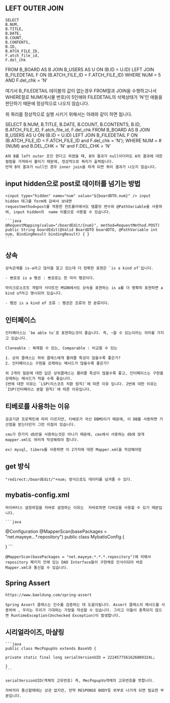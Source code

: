 ## LEFT OUTER JOIN

    SELECT 
	B.NUM, 
	B.TITLE, 
	B.DATE, 
	B.COUNT, 
	B.CONTENTS, 
	B.ID, 
	B.ATCH_FILE_ID,
	F.atch_file_id,
	F.del_chk
FROM 
	B_BOARD AS B
JOIN B_USERS AS U
ON (B.ID = U.ID)
LEFT JOIN B_FILEDETAIL F
ON (B.ATCH_FILE_ID = F.ATCH_FILE_ID)
WHERE NUM = 5 
AND F.del_chk = 'N'


여기서 B_FILEDETAIL 테이블의 값이 없는경우 FROM절과 JOIN을 수행하고나서  WHERE절로 NUM(게시물 번호)이 5인애와 FILEDETAIL의 삭제상태가 'N'인 애들을 판단하기 때문에 정상적으로 나오지 않습니다. 

위 쿼리를 정상적으로 실행 시키기 위해서는 아래와 같이 하면 됩니다.

SELECT 
	B.NUM, 
	B.TITLE, 
	B.DATE, 
	B.COUNT, 
	B.CONTENTS, 
	B.ID, 
	B.ATCH_FILE_ID,
	F.atch_file_id,
	F.del_chk
FROM 
	B_BOARD AS B
JOIN B_USERS AS U
ON (B.ID = U.ID)
LEFT JOIN B_FILEDETAIL F
ON (B.ATCH_FILE_ID = F.ATCH_FILE_ID
	and F.del_chk = 'N');
WHERE NUM = #{NUM}
and B.DEL_CHK = 'N' 
and F.DEL_CHK = 'N'


    A와 B를 left outer 조인 한다고 하였을 때, B의 결과가 null이더라도 A의 결과에 대한 컬럼을 가져와서 붙이기 때문에, 정상적으로 쿼리가 출력됩니다.
    만약 B의 결과가 null인 경우 inner join을 하게 되면 쿼리 결과가 나오지 않습니다. 

## input hidden으로 post로 데이터를 넘기는 방법 

    <input type="hidden" name="num" value="${boardDTO.num}" /> input hidden 태그를 form에 감싸서 보내면
    requestmethod=post를 적용한 컨트롤러에서도 템플릿 변수와 @PathVariable을 사용하여, input hidden의  name 이름으로 사용할 수 있습니다.

    ```java 
    @RequestMapping(value="/boardEdit/{num}", method=RequestMethod.POST)
	public String boardEdit(@Valid BoardDTO boardDTO, @PathVariable int num, BindingResult bindingResult) { }
    ```

## 상속

    상속관계를 is-a라고 많이들 알고 있는데 더 정확한 표현은 `is a kind of`입니다.

    - 뽀로로 is a 펭귄 : 뽀로로는 한 마리 펭귄이다.

    마이크로소프트 개발자 사이트인 MSDN에서도 상속을 표현하는 is a를 더 명확히 표현하면 a kind of라고 명시되어 있습니다.

    - 펭귄 is a kind of 조류 : 펭귄은 조류의 한 분류이다.

## 인터페이스 

    인터페이스는 `be able to`로 표현하는것이 좋습니다. 즉, ~할 수 있는이라는 의미를 가지고 있습니다.

    Cloneable : 복제할 수 있는, Comparable : 비교할 수 있는

    1. 상위 클래스는 하위 클래스에게 물려줄 특성이 많을수록 좋은가?
    2. 인터페이스는 구현을 강제하는 메서드가 많을수록 좋은가? 

    위 2개의 질문에 대한 답은 상위클래스는 물려줄 특성이 많을수록 좋고, 인터페이스는 구현을 강제하는 메서드가 적을 수록 좋습니다.
    1번에 대한 이유는 `LSP(리스코프 치환 원칙)`에 따른 이유 입니다. 2번에 대한 이유는 `ISP(인터페이스 분할 원칙)`에 따른 이유입니다.

## 티베로를 사용하는 이유

    공공기관 프로젝트에 따라 다르지만, 티베로가 국산 DBMS이기 때문에, 이 DB를 사용하면 가산점을 받는다던지 그런 이점이 있습니다.

    cms가 한가지 db만을 사용하는것은 아니기 때문에, cms에서 사용하는 db에 맞게 mapper.xml도 여러개 작성해줘야 합니다.

    ex) mysql, tibero를 사용하면 이 2가지에 대한 Mapper.xml을 작성해야함

## get 방식 

    "redirect:/boardEdit/"+num; 방식으로도 데이터를 넘겨줄 수 있다.

## mybatis-config.xml 

    마이바티스 설정파일을 자바로 설정하는 이유는  자바로하면 디버깅을 사용할 수 있기 때문입니다.

    ```java
@Configuration
@MapperScan(basePackages = "net.mayeye.*.*.*.repository")
public class MybatisConfig {

}
    ```

    @MapperScan(basePackages = "net.mayeye.*.*.*.repository")에 의해서 repository 패키지 안에 있는 DAO Interface들이 구현체로 인식이되어 바로 Mapper.xml과 통신할 수 있습니다.



## Spring Assert 

    https://www.baeldung.com/spring-assert

    Spring Assert 클래스는 인수를 검증하는 데 도움이됩니다. Assert 클래스의 메서드를 사용하여 , 우리는 우리가 기대하는 가정을 작성할 수 있습니다. 그리고 이들이 충족되지 않으면 RuntimeException(Unchecked Exception)이 발생합니다.

## 시리얼라이즈, 마샬링

    ```java 
    public class MecPopupVo extends BaseVO {

	private static final long serialVersionUID = 2224577561626809324L;

    }
    ```

    serialVersionUID(객체의 고유번호) 즉, MecPopupVo객체의 고유번호를 뜻합니다. 

    자바끼리 통신할때에는 상관 없지만, 만약 RESPONSE BODY등 외부로 나가게 되면 필요한 부분입니다.